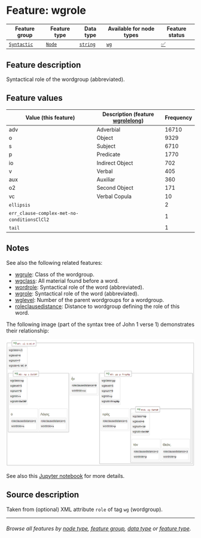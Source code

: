 # Feature: wgrole <a name="start"></a>

Feature group | Feature type | Data type | Available for node types | Feature status
---  | --- | --- | --- | ---
[`Syntactic`](featuresbygroup.md#syntactic-features) | [`Node`](featuresbyfeaturetype.md#node-features) | [`string`](featuresbydatatype.md#string-datatype)  | [`wg`](featuresbynodetype.md#word-group-nodes) | [✅](featuresbystatus.md#Trustworthy "Trustworthy")

## Feature description 

Syntactical role of the wordgroup (abbreviated).

## Feature values

Value (this feature) | Description (feature [wgrolelong](wgrolelong.md#start)) | Frequency
--- |  --- | ---
adv | Adverbial | 16710
o | Object | 9329
s | Subject | 6710
p | Predicate | 1770
io | Indirect Object | 702
v | Verbal |405
aux | Auxiliar | 360
o2 | Second Object | 171
vc | Verbal Copula | 10
`ellipsis` || 2
`err_clause-complex-met-no-conditionsClCl2` || 1
`tail` || 1

## Notes

See also the following related features:
   * [wgrule](wgrule.md#start): Class of the wordgroup.
   * [wgclass](wgclass.md#start): All material found before a word.
   * [wordrole](wordrole.md#start): Syntactical role of the word (abbreviated).
   * [wgrole](wgrole.md#start): Syntactical role of the word (abbreviated).
   * [wglevel](wglevel.md#start): Number of the parent wordgroups for a wordgroup.
   * [roleclausedistance](roleclausedistance.md#start): Distance to wordgroup defining the role of this word.

The following image (part of the syntax tree of John 1 verse 1) demonstrates their relationship:

<img src="images/clause_wg_wordrole.png" width="550">

See also this [Jupyter notebook](https://nbviewer.org/github/tonyjurg/Nestle1904LFT/blob/main/docs/usecases/relation_clause_wg_word.ipynb) for more details.

## Source description

Taken from (optional) XML attribute `role` of tag `wg` (wordgroup).

---
###### *Browse all features by [node type](featuresbynodetype.md#start), [feature group](featuresbygroup.md#start), [data type](featuresbydatatype.md#start)  or [feature type](featuresbyfeaturetype.md#start).*

